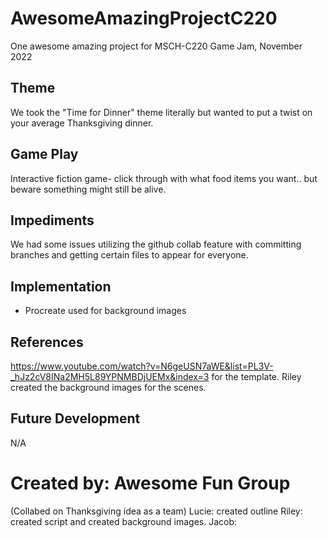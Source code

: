# AwesomeAmazingProjectC220
One awesome amazing project for MSCH-C220 Game Jam, November 2022

## Theme
We took the "Time for Dinner" theme literally but wanted to put a twist on your average Thanksgiving dinner.

## Game Play
Interactive fiction game- click through with what food items you want.. but beware something might still be alive.

## Impediments
We had some issues utilizing the github collab feature with committing branches and getting certain files to appear for everyone.

## Implementation
- Procreate used for background images

## References
https://www.youtube.com/watch?v=N6geUSN7aWE&list=PL3V-_hJz2cV8INa2MH5L89YPNMBDjUEMx&index=3 for the template. 
Riley created the background images for the scenes. 

## Future Development
N/A

# Created by: Awesome Fun Group 
(Collabed on Thanksgiving idea as a team)
Lucie: created outline
Riley: created script and created background images.
Jacob:

